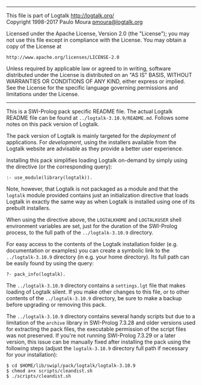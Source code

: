 ________________________________________________________________________

This file is part of Logtalk <http://logtalk.org/>  
Copyright 1998-2017 Paulo Moura <pmoura@logtalk.org>

Licensed under the Apache License, Version 2.0 (the "License");
you may not use this file except in compliance with the License.
You may obtain a copy of the License at

    http://www.apache.org/licenses/LICENSE-2.0

Unless required by applicable law or agreed to in writing, software
distributed under the License is distributed on an "AS IS" BASIS,
WITHOUT WARRANTIES OR CONDITIONS OF ANY KIND, either express or implied.
See the License for the specific language governing permissions and
limitations under the License.
________________________________________________________________________


This is a SWI-Prolog pack specific README file. The actual Logtalk
README file can be found at `../logtalk-3.10.9/README.md`. Follows
some notes on this pack version of Logtalk.

The pack version of Logtalk is mainly targeted for the *deployment*
of applications. For *development*, using the installers available
from the Logtalk website are advisable as they provide a better user
experience.

Installing this pack simplifies loading Logtalk on-demand by simply
using the directive (or the corresponding query):

	:- use_module(library(logtalk)).

Note, however, that Logtalk is not packaged as a module and that the
`logtalk` module provided contains just an initialization directive
that loads Logtalk in exactly the same way as when Logtalk is installed
using one of its prebuilt installers.

When using the directive above, the `LOGTALKHOME` and `LOGTALKUSER`
shell environment variables are set, just for the duration of the
SWI-Prolog process, to the full path of the `../logtalk-3.10.9`
directory.

For easy access to the contents of the Logtalk installation folder
(e.g. documentation or examples) you can create a symbolic link to the
`../logtalk-3.10.9` directory (in e.g. your home directory). Its full
path can be easily found by using the query:

	?- pack_info(logtalk).

The `../logtalk-3.10.9` directory contains a `settings.lgt` file that
makes loading of Logtalk silent. If you make other changes to this file,
or to other contents of the `../logtalk-3.10.9` directory, be sure to
make a backup before upgrading or removing this pack.

The `../logtalk-3.10.9` directory contains several handy scripts but due
to a limitation of the `archive` library in SWI-Prolog 7.3.28 and older
versions used for extracting the pack files, the executable permission
of the script files was not preserved. If you're not running SWI-Prolog
7.3.29 or a later version, this issue can be manually fixed after installing
the pack using the following steps (adjust the `logtalk-3.10.9` directory
full path if necessary for your installation):

	$ cd $HOME/lib/swipl/pack/logtalk/logtalk-3.10.9
	$ chmod a+x scripts/cleandist.sh
	$ ./scripts/cleandist.sh
